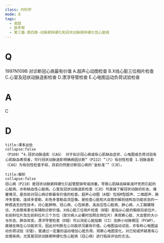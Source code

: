 ```yaml
---
class: 内科学
mode: B
tags:
  - 真题
  - 医考帮
  - 第三篇-第四章-动脉粥样硬化和冠状动脉粥样硬化性心脏病
---
```


# Q
1997N109B 对诊断冠心病最有价值
A.超声心动图检查
B.X线心脏三位相片检查
C.心室及冠状动脉造影检查
D.漂浮导管检查
E.心电图运动负荷试验检查

# A
C
# D
```ad-note
title:课本出处
collapse:false
（P169）“4.冠状动脉造影（CAG） 对于拟诊冠心病或有心肌缺血症状、心电图或负荷试验有心肌缺血表现者，可行冠状动脉造影明确病因诊断”（P222）“（六）有创性检查 1.冠脉造影（CAG）为有创性检查手段，目前仍然是诊断冠心病的‘金标准’”（C对）。
```

```ad-summary
title:解析
collapse:false
冠心病（P218）是冠状动脉粥样硬化引起管腔狭窄或闭塞，导致心肌缺血缺氧或坏死而引起的心脏病，亦称缺血性心脏病。心室及冠状动脉造影检查（C对）可直接了解冠状动脉的形态、堵塞情况，是目前对冠心病诊断最有价值的检查。超声心动图（A错）包括M型超声、二维超声、脉冲多普勒、连续多普勒、彩色多普勒血流显像。是检查心脏和大血管的解剖结构及功能状态的一种首选无创性技术，对心脏肿物、冠心病、心包疾患、高血压性心脏病、肺心病、人工瓣膜随访、大血管疾患也有辅助诊断价值。X线心脏三位相片检查（B错）是指从心脏的胸部后前位片、右前斜位片及左前斜位片三个方位（部分病人必要时加照左侧位片）来观察心脏、大血管的大小与形态、肺血改变。漂浮导管检查（D错）可以测定心脏指数（CI）及肺小动脉楔压（PCWP），直接反映左心功能状况，因此对判断左心功能状况最有价值。心电图运动试验，亦有称心电图运动负荷试验（E错），是通过一定量的运动增加心脏负荷，观察心电图变化，对已知或怀疑患有心血管疾病，尤其是冠状动脉粥样硬化性心脏病（冠心病）进行临床评估的方法。
```

